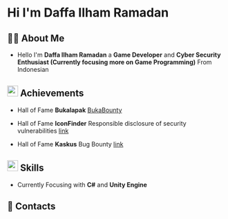 # Hi I'm Daffa Ilham Ramadan 

## 👩‍💻 About Me
- Hello I'm **Daffa Ilham Ramadan** a **Game Developer** and **Cyber Security Enthusiast (Currently focusing more on Game Programming)** From Indonesian


## <img src="https://media3.giphy.com/media/kPcMCLzgFuuk3J7nqK/giphy.gif?cid=790b7611a054d7debbc0fb2af50a12f15004d76f515a683e&rid=giphy.gif&ct=s" width="25px"> Achievements
- Hall of Fame **Bukalapak** [BukaBounty](https://bukalapak.github.io/bukabounty/)

- Hall of Fame **IconFinder** Responsible disclosure of security vulnerabilities [link](https://support.iconfinder.com/en/articles/18178-responsible-disclosure-of-security-vulnerabilities)

- Hall of Fame **Kaskus** Bug Bounty [link](https://bantuan.kaskus.co.id/hc/id/articles/360026355992-Hall-of-Fame)

## <img src="https://media1.giphy.com/media/VdoIFLsMIlwzfKD520/giphy.gif?cid=790b7611dl1neprjz1ky89ycmnyytjo90gm785k84y8lijaq&rid=giphy.gif&ct=s" width="25px"> Skills
- Currently Focusing with **C#** and **Unity Engine**

## 📱 Contacts


